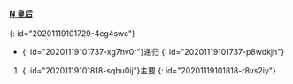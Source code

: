 #### [ N 皇后](https://leetcode-cn.com/problems/n-queens/)
{: id="20201119101729-4cg4swc"}

* {: id="20201119101737-xg7hv0r"}递归
{: id="20201119101737-p8wdkjh"}

1. {: id="20201119101818-sqbu0ij"}主要
{: id="20201119101818-r8vs2iy"}

